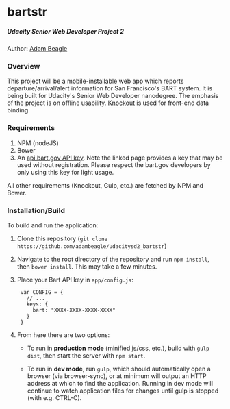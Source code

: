 # bartstr
##### *Udacity Senior Web Developer Project 2*

Author: [Adam Beagle](https://github.com/adambeagle)

### Overview

This project will be a mobile-installable web app which reports departure/arrival/alert information for San Francisco's BART system. It is being built for Udacity's Senior Web Developer nanodegree. The emphasis of the project is on offline usability. [Knockout](http://knockoutjs.com/) is used for front-end data binding.

### Requirements

1. NPM (nodeJS)
2. Bower
3. An [api.bart.gov API key](http://www.bart.gov/schedules/developers/api). Note the linked page provides a key that may be used without registration. Please respect the bart.gov developers by only using this key for light usage.

All other requirements (Knockout, Gulp, etc.) are fetched by NPM and Bower.

### Installation/Build

To build and run the application:

1. Clone this repository (`git clone https://github.com/adambeagle/udacitysd2_bartstr`)

1. Navigate to the root directory of the repository and run `npm install`, then `bower install`. This may take a few minutes.

1. Place your Bart API key in `app/config.js`:

        var CONFIG = {
          // ...
          keys: {
            bart: "XXXX-XXXX-XXXX-XXXX"
          }
        }

1. From here there are two options:

    * To run in **production mode** (minified js/css, etc.), build with `gulp dist`, then start the server with `npm start`. 
    
    * To run in **dev mode**, run `gulp`, which should automatically open a browser (via browser-sync), or at minimum will output an HTTP address at which to find the application. Running in dev mode will continue to watch application files for changes until gulp is stopped (with e.g. CTRL-C).
